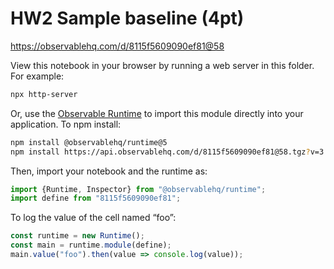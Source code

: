 # HW2 Sample baseline (4pt)

https://observablehq.com/d/8115f5609090ef81@58

View this notebook in your browser by running a web server in this folder. For
example:

~~~sh
npx http-server
~~~

Or, use the [Observable Runtime](https://github.com/observablehq/runtime) to
import this module directly into your application. To npm install:

~~~sh
npm install @observablehq/runtime@5
npm install https://api.observablehq.com/d/8115f5609090ef81@58.tgz?v=3
~~~

Then, import your notebook and the runtime as:

~~~js
import {Runtime, Inspector} from "@observablehq/runtime";
import define from "8115f5609090ef81";
~~~

To log the value of the cell named “foo”:

~~~js
const runtime = new Runtime();
const main = runtime.module(define);
main.value("foo").then(value => console.log(value));
~~~
